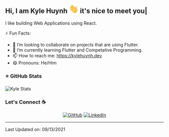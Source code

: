 
## Hi, I am Kyle Huynh <img src="https://raw.githubusercontent.com/ABSphreak/ABSphreak/master/gifs/Hi.gif" width="30px"> it's nice to meet you|

I like building Web Applications using React.

⚡ Fun Facts:
- 👯 I’m looking to collaborate on projects that are using Flutter.
- 🌱 I’m currently learning Flutter and Competative Programming.
- 📫 How to reach me: https://kylehuynh.dev
- 😄 Pronouns: He/Him

 ### ⭐ GitHub Stats

 <p> 
    <img src="https://github-readme-stats.vercel.app/api?username=kylevh&count_private=true&show_icons=true&theme=default&line" alt="Kyle Stats" width="420"/> 
 </p>

### Let's Connect :coffee:
<p align="center">
	<a href="https://github.com/kylevh"><img src="https://img.icons8.com/bubbles/50/000000/github.png" alt="GitHub"/></a>
	<a href="https://www.linkedin.com/in/kylevhuynh/"><img src="https://img.icons8.com/bubbles/50/000000/linkedin.png" alt="LinkedIn"/></a>
	<a href="https://kylehuynh.dev"><alt="Website"/></a>
</p>

-----

Last Updated on: 09/13/2021

